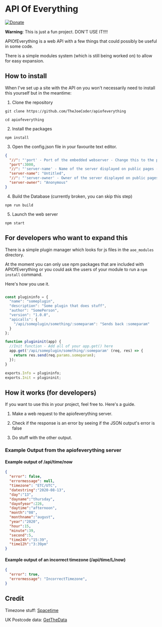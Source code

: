 # API Of Everything

[![Donate](https://img.shields.io/badge/Donate-PayPal-green.svg)](https://www.paypal.com/cgi-bin/webscr?cmd=_s-xclick&hosted_button_id=5DFKLGMU7QAMU&source=url)

**Warning**: This is just a fun project. DON'T USE IT!!!!

APIOfEverything is a web API with a few things that could possibly be useful in some code.

There is a simple modules system (which is still being worked on) to allow for easy expansion.

## How to install

When I've set up a site with the API on you won't necessarily need to install this yourself but in the meantime:

1. Clone the repository

```
git clone https://github.com/TheJoeCoder/apiofeverything

cd apiofeverything
```

2. Install the packages

```
npm install
```

3. Open the config.json file in your favourite text editor.

```json
{
  "//": "'port' - Port of the embedded webserver - Change this to the port that you want the API to run on.",
  "port":3000,
  "//": "'server-name' - Name of the server displayed on public pages - Change this if you wish",
  "server-name": "Untitled",
  "//": "'server-owner' - Owner of the server displayed on public pages - Change this if you wish",
  "server-owner": "Anonymous"
}
```

4. Build the Database (currently broken, you can skip this step)

```
npm run build
```

5. Launch the web server

```
npm start
```

## For developers who want to expand this

There is a simple plugin manager which looks for js files in the `aoe_modules` directory.

At the moment you can only use npm packages that are included with APIOfEverything or you could ask the users of your module to run a `npm install` command.

Here's how you use it.

```javascript

const plugininfo = {
  "name": "someplugin",
  "description": "Some plugin that does stuff",
  "author": "SomePerson",
  "version": "1.0.0",
  "apicalls": {
    "/api/someplugin/something/:someparam": "Sends back :someparam"
  }
};

function plugininit(app) {
  //Init function - Add all of your app.get() here
  app.get('/api/someplugin/something/:someparam' (req, res) => {
    return res.send(req.params.someparam);
  });
}

exports.Info = plugininfo;
exports.Init = plugininit;

```

## How it works (for developers)

If you want to use this in your project, feel free to. Here's a guide.

1. Make a web request to the apiofeverything server.

2. Check if the response is an error by seeing if the JSON output's error is false

3. Do stuff with the other output.

### Example Output from the apiofeverything server

#### Example output of /api/time/now

```json
{
  "error": false,
  "errormessage": null,
  "timezone": "ETC/UTC",
  "datestring":"2020-08-13",
  "day":"13",
  "dayname":"thursday",
  "dayofyear":226,
  "daytime":"afternoon",
  "month":"08",
  "monthname":"august",
  "year":"2020",
  "hour":15,
  "minute":39,
  "second":5,
  "time24h":"15:39",
  "time12h":"3:39pm"
}
```

#### Example output of an incorrect timezone (/api/time/L/now)

```json
{
  "error": true,
  "errormessage": "IncorrectTimezone",
}
```

## Credit

Timezone stuff: [Spacetime](https://github.com/spencermountain/spacetime)

UK Postcode data: [GetTheData](https://www.getthedata.com/open-postcode-geo)
